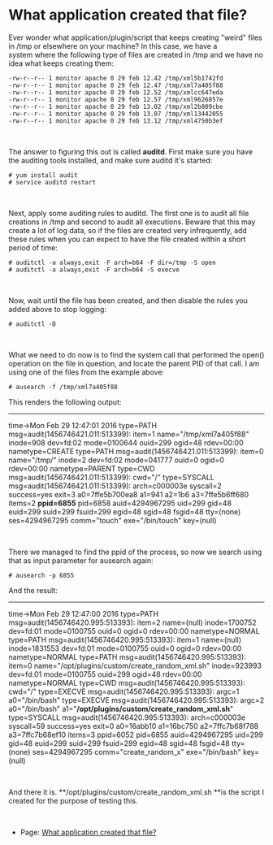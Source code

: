 # What application created that file?

Ever wonder what application/plugin/script that keeps creating "weird" files in /tmp or elsewhere on your machine? In this case, we have a system where the following type of files are created in /tmp and we have no idea what keeps creating them:

    -rw-r--r-- 1 monitor apache 0 29 feb 12.42 /tmp/xml5b1742fd
    -rw-r--r-- 1 monitor apache 0 29 feb 12.47 /tmp/xml7a405f88
    -rw-r--r-- 1 monitor apache 0 29 feb 12.52 /tmp/xmlcc647eda
    -rw-r--r-- 1 monitor apache 0 29 feb 12.57 /tmp/xml9626857e
    -rw-r--r-- 1 monitor apache 0 29 feb 13.02 /tmp/xml2b809cbe
    -rw-r--r-- 1 monitor apache 0 29 feb 13.07 /tmp/xml13442055
    -rw-r--r-- 1 monitor apache 0 29 feb 13.12 /tmp/xml4750b3ef

 

The answer to figuring this out is called **auditd**. First make sure you have the auditing tools installed, and make sure auditd it's started:

    # yum install audit
    # service auditd restart

 

Next, apply some auditing rules to auditd. The first one is to audit all file creations in /tmp and second to audit all executions. Beware that this may create a lot of log data, so if the files are created very infrequently, add these rules when you can expect to have the file created within a short period of time:

    # auditctl -a always,exit -F arch=b64 -F dir=/tmp -S open
    # auditctl -a always,exit -F arch=b64 -S execve

 

Now, wait until the file has been created, and then disable the rules you added above to stop logging:

    # auditctl -D

 

What we need to do now is to find the system call that performed the open() operation on the file in question, and locate the parent PID of that call. I am using one of the files from the example above:

    # ausearch -f /tmp/xml7a405f88

This renders the following output:

----
time-\>Mon Feb 29 12:47:01 2016
type=PATH msg=audit(1456746421.011:513399): item=1 name="/tmp/xml7a405f88" inode=908 dev=fd:02 mode=0100644 ouid=299 ogid=48 rdev=00:00 nametype=CREATE
type=PATH msg=audit(1456746421.011:513399): item=0 name="/tmp/" inode=2 dev=fd:02 mode=041777 ouid=0 ogid=0 rdev=00:00 nametype=PARENT
type=CWD msg=audit(1456746421.011:513399): cwd="/"
type=SYSCALL msg=audit(1456746421.011:513399): arch=c000003e syscall=2 success=yes exit=3 a0=7ffe5b700ea8 a1=941 a2=1b6 a3=7ffe5b6ff680 items=2 **ppid=6855** pid=6858 auid=4294967295 uid=299 gid=48 euid=299 suid=299 fsuid=299 egid=48 sgid=48 fsgid=48 tty=(none) ses=4294967295 comm="touch" exe="/bin/touch" key=(null)

 

There we managed to find the ppid of the process, so now we search using that as input parameter for ausearch again:

    # ausearch -p 6855

And the result:

----
time-\>Mon Feb 29 12:47:00 2016
type=PATH msg=audit(1456746420.995:513393): item=2 name=(null) inode=1700752 dev=fd:01 mode=0100755 ouid=0 ogid=0 rdev=00:00 nametype=NORMAL
type=PATH msg=audit(1456746420.995:513393): item=1 name=(null) inode=1831553 dev=fd:01 mode=0100755 ouid=0 ogid=0 rdev=00:00 nametype=NORMAL
type=PATH msg=audit(1456746420.995:513393): item=0 name="/opt/plugins/custom/create\_random\_xml.sh" inode=923993 dev=fd:01 mode=0100755 ouid=299 ogid=48 rdev=00:00 nametype=NORMAL
type=CWD msg=audit(1456746420.995:513393): cwd="/"
type=EXECVE msg=audit(1456746420.995:513393): argc=1 a0="/bin/bash"
type=EXECVE msg=audit(1456746420.995:513393): argc=2 a0="/bin/bash" a1="**/opt/plugins/custom/create\_random\_xml.sh**"
type=SYSCALL msg=audit(1456746420.995:513393): arch=c000003e syscall=59 success=yes exit=0 a0=16abb10 a1=16bc750 a2=7ffc7b68f788 a3=7ffc7b68ef10 items=3 ppid=6052 pid=6855 auid=4294967295 uid=299 gid=48 euid=299 suid=299 fsuid=299 egid=48 sgid=48 fsgid=48 tty=(none) ses=4294967295 comm="create\_random\_x" exe="/bin/bash" key=(null)

 

And there it is. **/opt/plugins/custom/create\_random\_xml.sh **is the script I created for the purpose of testing this.

 

-   Page:
    [What application created that file?](../HOWTOs/What_application_created_that_file_)

 

